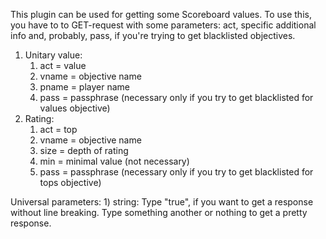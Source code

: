 This plugin can be used for getting some Scoreboard values.
To use this, you have to to GET-request with some parameters: act, specific additional info and, probably, pass, if you're trying to get blacklisted objectives.
1. Unitary value:
    1) act = value
    2) vname = objective name
    3) pname = player name
    4) pass = passphrase (necessary only if you try to get blacklisted for values objective)
2. Rating:
    1) act = top
    2) vname = objective name
    3) size = depth of rating
    4) min = minimal value (not necessary)
    5) pass = passphrase (necessary only if you try to get blacklisted for tops objective)

Universal parameters:
	1) string:
		Type "true", if you want to get a response without line breaking. Type something another or nothing to get a pretty response.